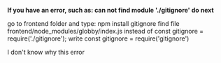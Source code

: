 **If you have an error, such as: can not find module './gitignore' do next**

go to frontend folder and type: npm install gitignore
find file frontend/node_modules/globby/index.js 
instead of const gitignore = require('./gitignore'); write const gitignore = require('gitignore')

I don't know why this error